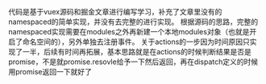 <!--
 * @Description: 
 * @Author: zxd
 * @Date: 2022-11-01 14:42:12
 * @LastEditTime: 2022-11-01 14:46:10
 * @LastEditors: zxd
 * @Reference: 头部注释 window`：`ctrl+alt+i`,`mac`：`ctrl+cmd+i 函数注释**：`window`：`ctrl+alt+t`,`mac`：`ctrl+cmd+t`
 * @FilePath: /潜心学习系列/vueX_custom/README.md
-->
代码是基于vuex源码和掘金文章进行编写学习，补充了文章里没有的namespaced的简单实现，并没有去完整的进行实现。
根据源码的思路，完整的namespaced实现需要在modules之外再新建一个本地modules对象（也就是开启了命名空间的），另外单独去注册事件。
关于actions的一步因为时间原因只实现了一半，后续有时间再拓展，基本思路就是在actions的时候判断结果是否是promise，不是就promise.resovle给予一下然后返回，再在dispatch定义的时候用promise返回一下就好了